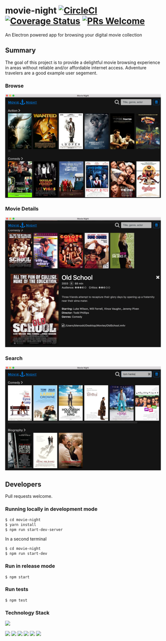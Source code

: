 # movie-night [![CircleCI](https://circleci.com/gh/blenoski/movie-night.svg?style=shield&maxAge=0)](https://circleci.com/gh/blenoski/movie-night)  [![Coverage Status](https://coveralls.io/repos/github/blenoski/movie-night/badge.svg?branch=master&maxAge=0)](https://coveralls.io/github/blenoski/movie-night?branch=master)  [![PRs Welcome](https://img.shields.io/badge/PRs-welcome-brightgreen.svg)](#developers)

An Electron powered app for browsing your digital movie collection

## Summary
The goal of this project is to provide a delightful movie browsing experience in areas without reliable and/or affordable internet access. Adventure travelers are a good example user segement.

### Browse
![Browse](screenshots/browse.png?raw=true "Browse")

### Movie Details
![Movie Details](screenshots/oldschool.png?raw=true "Movie Details")

### Search
![Search](screenshots/search.png?raw=true "Search")

## Developers
Pull requests welcome.

### Running locally in development mode
```
$ cd movie-night   
$ yarn install   
$ npm run start-dev-server  
```

In a second terminal
```
$ cd movie-night
$ npm run start-dev
```

### Run in release mode
```
$ npm start
```

### Run tests
```
$ npm test
```

### Technology Stack
<a href="https://electron.atom.io/"><img src="https://camo.githubusercontent.com/11e7cfd04eceb1ea7464e99edda0e7000487f343/68747470733a2f2f656c656374726f6e2e61746f6d2e696f2f696d616765732f656c656374726f6e2d6c6f676f2e737667" height="56px"/></a>

<a href="https://facebook.github.io/react/"> <img src="https://react-etc.net/files/2016-07/logo-578x270.png" height="56px"/></a>  <a href="http://redux.js.org/"><img src="https://i2.wp.com/blog.js-republic.com/wp-content/uploads/2016/11/logo-redux.png?fit=500%2C500" height="80px"/></a>  <a href="https://nodejs.org/"><img src="http://meegraphics.in/tech/nodejs-stacked.png" height="70px"/></a>  <a href="https://www.w3schools.com/"><img src="https://www.w3.org/html/logo/downloads/HTML5_Logo_512.png" height="70px"/></a>  <a href="https://www.w3schools.com/"><img src="https://www.brandsoftheworld.com/sites/default/files/styles/logo-thumbnail/public/042015/css3.png?itok=bzukaL4s" height="70px"/></a>  <a href="https://standardjs.com/"><img src="https://cdn.rawgit.com/feross/standard/master/badge.svg"/></a>
